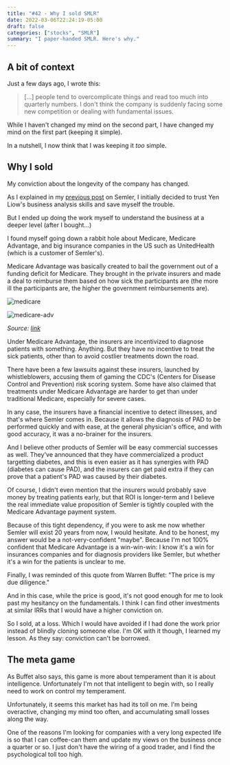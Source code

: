 ```yaml
---
title: "#42 - Why I sold SMLR"
date: 2022-03-06T22:24:19-05:00
draft: false
categories: ["stocks", "SMLR"]
summary: "I paper-handed SMLR. Here's why."
---
```


## A bit of context

Just a few days ago, I wrote this:

<blockquote>

[...] people tend to overcomplicate things and read too much into quarterly numbers. I don't think the company is suddenly facing some new competition or dealing with fundamental issues.

</blockquote>

While I haven't changed my mind on the second part, I have changed my mind on the first part (keeping it simple).

In a nutshell, I now think that I was keeping it _too_ simple. 

## Why I sold

My conviction about the longevity of the company has changed.

As I explained in my [previous post](/diary/40-smlr.md) on Semler, I initially decided to trust Yen Liow's business analysis skills and save myself the trouble.

But I ended up doing the work myself to understand the business at a deeper level (after I bought...)

I found myself going down a rabbit hole about Medicare, Medicare Advantage, and big insurance companies in the US such as UnitedHealth (which is a customer of Semler's).

Medicare Advantage was basically created to bail the government out of a funding deficit for Medicare. They brought in the private insurers and made a deal to reimburse them based on how sick the participants are (the more ill the participants are, the higher the government reimbursements are).

![medicare](/images/medicare.png)

![medicare-adv](/images/medicare-advantage.png)

_Source: [link](https://www.nytimes.com/2017/05/15/business/dealbook/a-whistle-blower-tells-of-health-insurers-bilking-medicare.html)_

Under Medicare Advantage, the insurers are incentivized to diagnose patients with something. Anything. But they have no incentive to treat the sick patients, other than to avoid costlier treatments down the road.

There have been a few lawsuits against these insurers, launched by whistleblowers, accusing them of gaming the CDC's (Centers for Disease Control and Prevention) risk scoring system. Some have also claimed that treatments under Medicare Advantage are harder to get than under traditional Medicare, especially for severe cases.

In any case, the insurers have a financial incentive to detect illnesses, and that's where Semler comes in. Because it allows the diagnosis of PAD to be performed quickly and with ease, at the general physician's office, and with good accuracy, it was a no-brainer for the insurers.

And I believe other products of Semler will be easy commercial successes as well. They've announced that they have commercialized a product targetting diabetes, and this is even easier as it has synergies with PAD (diabetes can cause PAD), and the insurers can get paid extra if they can prove that a patient's PAD was caused by their diabetes.

Of course, I didn't even mention that the insurers would probably save money by treating patients early, but that ROI is longer-term and I believe the real immediate value proposition of Semler is tightly coupled with the Medicare Advantage payment system.

Because of this tight dependency, if you were to ask me now whether Semler will exist 20 years from now, I would hesitate. And to be honest, my answer would be a not-very-confident "maybe". Because I'm not 100% confident that Medicare Advantage is a win-win-win: I know it's a win for insurances companies and for diagnosis providers like Semler, but whether it's a win for the patients is unclear to me.

Finally, I was reminded of this quote from Warren Buffet: "The price is my due diligence."

And in this case, while the price is good, it's not good enough for me to look past my hesitancy on the fundamentals. I think I can find other investments at similar IRRs that I would have a higher conviction on.

So I sold, at a loss. Which I would have avoided if I had done the work prior instead of blindly cloning someone else. I'm OK with it though, I learned my lesson. As they say: conviction can't be borrowed.

## The meta game

As Buffet also says, this game is more about temperament than it is about intelligence. Unfortunately I'm not that intelligent to begin with, so I really need to work on control my temperament.

Unfortunately, it seems this market has had its toll on me. I'm being overactive, changing my mind too often, and accumulating small losses along the way.

One of the reasons I'm looking for companies with a very long expected life is so that I can coffee-can them and update my views on the business once a quarter or so. I just don't have the wiring of a good trader, and I find the psychological toll too high.

